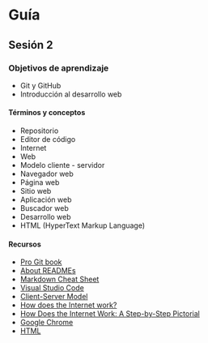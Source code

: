 # Guía
## Sesión 2
### Objetivos de aprendizaje
- Git y GitHub
- Introducción al desarrollo web
#### Términos y conceptos
- Repositorio
- Editor de código
- Internet
- Web
- Modelo cliente - servidor
- Navegador web
- Página web
- Sitio web
- Aplicación web
- Buscador web
- Desarrollo web
- HTML (HyperText Markup Language)
#### Recursos
- [Pro Git book](https://git-scm.com/book/en/v2)
- [About READMEs](https://docs.github.com/en/repositories/managing-your-repositorys-settings-and-features/customizing-your-repository/about-readmes)
- [Markdown Cheat Sheet](https://www.markdownguide.org/cheat-sheet/)
- [Visual Studio Code](https://code.visualstudio.com/)
- [Client-Server Model](https://www.serverwatch.com/guides/client-server-model/)
- [How does the Internet work?](https://developer.mozilla.org/en-US/docs/Learn/Common_questions/How_does_the_Internet_work)
- [How Does the Internet Work: A Step-by-Step Pictorial](https://www.hp.com/us-en/shop/tech-takes/how-does-the-internet-work)
- [Google Chrome](https://www.google.com/chrome/)
- [HTML](https://developer.mozilla.org/en-US/docs/Web/HTML)
